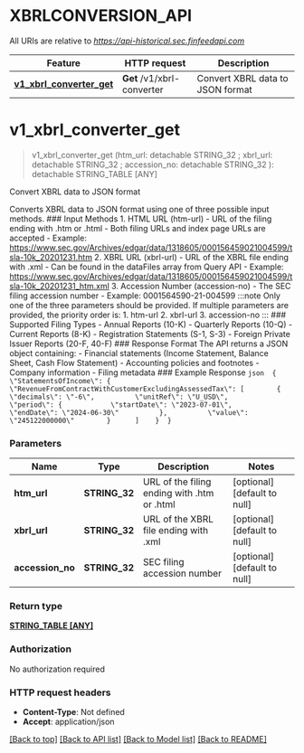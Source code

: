 # XBRLCONVERSION_API

All URIs are relative to *https://api-historical.sec.finfeedapi.com*

Feature | HTTP request | Description
------------- | ------------- | -------------
[**v1_xbrl_converter_get**](XBRLCONVERSION_API.md#v1_xbrl_converter_get) | **Get** /v1/xbrl-converter | Convert XBRL data to JSON format


# **v1_xbrl_converter_get**
> v1_xbrl_converter_get (htm_url:  detachable STRING_32 ; xbrl_url:  detachable STRING_32 ; accession_no:  detachable STRING_32 ): detachable STRING_TABLE [ANY]


Convert XBRL data to JSON format

Converts XBRL data to JSON format using one of three possible input methods.    ### Input Methods    1. HTML URL (htm-url)     - URL of the filing ending with .htm or .html     - Both filing URLs and index page URLs are accepted     - Example: https://www.sec.gov/Archives/edgar/data/1318605/000156459021004599/tsla-10k_20201231.htm    2. XBRL URL (xbrl-url)     - URL of the XBRL file ending with .xml     - Can be found in the dataFiles array from Query API     - Example: https://www.sec.gov/Archives/edgar/data/1318605/000156459021004599/tsla-10k_20201231_htm.xml    3. Accession Number (accession-no)     - The SEC filing accession number     - Example: 0001564590-21-004599    :::note  Only one of the three parameters should be provided. If multiple parameters are provided, the priority order is:  1. htm-url  2. xbrl-url  3. accession-no  :::    ### Supported Filing Types    - Annual Reports (10-K)  - Quarterly Reports (10-Q)  - Current Reports (8-K)  - Registration Statements (S-1, S-3)  - Foreign Private Issuer Reports (20-F, 40-F)    ### Response Format    The API returns a JSON object containing:  - Financial statements (Income Statement, Balance Sheet, Cash Flow Statement)  - Accounting policies and footnotes  - Company information  - Filing metadata    ### Example Response  ```json  {    \"StatementsOfIncome\": {      \"RevenueFromContractWithCustomerExcludingAssessedTax\": [        {          \"decimals\": \"-6\",          \"unitRef\": \"U_USD\",          \"period\": {            \"startDate\": \"2023-07-01\",            \"endDate\": \"2024-06-30\"          },          \"value\": \"245122000000\"        }      ]    }  }  ```


### Parameters

Name | Type | Description  | Notes
------------- | ------------- | ------------- | -------------
 **htm_url** | **STRING_32**| URL of the filing ending with .htm or .html | [optional] [default to null]
 **xbrl_url** | **STRING_32**| URL of the XBRL file ending with .xml | [optional] [default to null]
 **accession_no** | **STRING_32**| SEC filing accession number | [optional] [default to null]

### Return type

[**STRING_TABLE [ANY]**](ANY.md)

### Authorization

No authorization required

### HTTP request headers

 - **Content-Type**: Not defined
 - **Accept**: application/json

[[Back to top]](#) [[Back to API list]](../README.md#documentation-for-api-endpoints) [[Back to Model list]](../README.md#documentation-for-models) [[Back to README]](../README.md)

